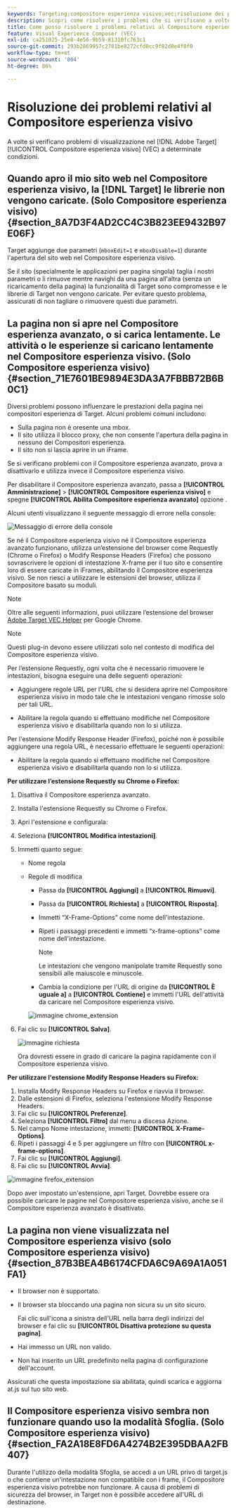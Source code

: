 ```yaml
---
keywords: Targeting;compositore esperienza visivo;vec;risoluzione dei problemi compositore esperienza visiva;risoluzione dei problemi;tls;tls 1.2
description: Scopri come risolvere i problemi che si verificano a volte nell’Adobe [!DNL Target] Compositore esperienza visivo (VEC) in determinate condizioni.
title: Come posso risolvere i problemi relativi al Compositore esperienza visivo?
feature: Visual Experience Composer (VEC)
exl-id: ca251025-25e8-4e56-9b59-81310fc763c1
source-git-commit: 293b2869957c2781be8272cfd0cc9f82d8e4f0f0
workflow-type: tm+mt
source-wordcount: '804'
ht-degree: 86%

---
```


# Risoluzione dei problemi relativi al Compositore esperienza visivo

A volte si verificano problemi di visualizzazione nel [!DNL Adobe Target] [!UICONTROL Compositore esperienza visivo] (VEC) a determinate condizioni.

## Quando apro il mio sito web nel Compositore esperienza visivo, la [!DNL Target] le librerie non vengono caricate. (Solo Compositore esperienza visivo)  {#section_8A7D3F4AD2CC4C3B823EE9432B97E06F}

Target aggiunge due parametri (`mboxEdit=1` e `mboxDisable=1`) durante l&#39;apertura del sito web nel Compositore esperienza visivo.

Se il sito (specialmente le applicazioni per pagina singola) taglia i nostri parametri o li rimuove mentre navighi da una pagina all&#39;altra (senza un ricaricamento della pagina) la funzionalità di Target sono compromesse e le librerie di Target non vengono caricate. 
Per evitare questo problema, assicurati di non tagliare o rimuovere questi due parametri.

## La pagina non si apre nel Compositore esperienza avanzato, o si carica lentamente. Le attività o le esperienze si caricano lentamente nel Compositore esperienza visivo. (Solo Compositore esperienza visivo)  {#section_71E7601BE9894E3DA3A7FBBB72B6B0C1}

Diversi problemi possono influenzare le prestazioni della pagina nei compositori esperienza di Target. Alcuni problemi comuni includono:

* Sulla pagina non è oresente una mbox.
* Il sito utilizza il blocco proxy, che non consente l&#39;apertura della pagina in nessuno dei Compositori esperienza.
* Il sito non si lascia aprire in un iFrame.

Se si verificano problemi con il Compositore esperienza avanzato, prova a disattivarlo e utilizza invece il Compositore esperienza visivo.

Per disabilitare il Compositore esperienza avanzato, passa a **[!UICONTROL Amministrazione]** > **[!UICONTROL Compositore esperienza visivo]** e spegne **[!UICONTROL Abilita Compositore esperienza avanzato]** opzione .

Alcuni utenti visualizzano il seguente messaggio di errore nella console:

![Messaggio di errore della console](/help/main/c-experiences/c-visual-experience-composer/r-troubleshoot-composer/assets/console_error_message.jpg)

Se né il Compositore esperienza visivo né il Compositore esperienza avanzato funzionano, utilizza un’estensione del browser come Requestly (Chrome o Firefox) o Modify Response Headers (Firefox) che possono sovrascrivere le opzioni di intestazione X-frame per il tuo sito e consentire loro di essere caricate in iFrames, abilitando il Compositore esperienza visivo. Se non riesci a utilizzare le estensioni del browser, utilizza il Compositore basato su moduli.

>[!NOTE]
>
>Oltre alle seguenti informazioni, puoi utilizzare l’estensione del browser [Adobe Target VEC Helper](/help/main/c-experiences/c-visual-experience-composer/r-troubleshoot-composer/vec-helper-browser-extension.md) per Google Chrome.


>[!NOTE]
>
>Questi plug-in devono essere utilizzati solo nel contesto di modifica del Compositore esperienza visivo.
>
>Per l’estensione Requestly, ogni volta che è necessario rimuovere le intestazioni, bisogna eseguire una delle seguenti operazioni:
>
>* Aggiungere regole URL per l&#39;URL che si desidera aprire nel Compositore esperienza visivo in modo tale che le intestazioni vengano rimosse solo per tali URL.
>
>* Abilitare la regola quando si effettuano modifiche nel Compositore esperienza visivo e disabilitarla quando non lo si utilizza.
>
>Per l&#39;estensione Modify Response Header (Firefox), poiché non è possibile aggiungere una regola URL, è necessario effettuare le seguenti operazioni:
>
>* Abilitare la regola quando si effettuano modifiche nel Compositore esperienza visivo e disabilitarla quando non lo si utilizza.


**Per utilizzare l’estensione Requestly su Chrome o Firefox:**

1. Disattiva il Compositore esperienza avanzato.
1. Installa l&#39;estensione Requestly su Chrome o Firefox.
1. Apri l&#39;estensione e configurala:
1. Seleziona **[!UICONTROL Modifica intestazioni]**.
1. Immetti quanto segue:

   * Nome regola
   * Regole di modifica

      * Passa da **[!UICONTROL Aggiungi]** a **[!UICONTROL Rimuovi]**.
      * Passa da **[!UICONTROL Richiesta]** a **[!UICONTROL Risposta]**.
      * Immetti “X-Frame-Options” come nome dell&#39;intestazione.
      * Ripeti i passaggi precedenti e immetti “x-frame-options” come nome dell&#39;intestazione.

         >[!NOTE]
         >
         >Le intestazioni che vengono manipolate tramite Requestly sono sensibili alle maiuscole e minuscole.

      * Cambia la condizione per l&#39;URL di origine da **[!UICONTROL È uguale a]** a **[!UICONTROL Contiene]** e immetti l&#39;URL dell&#39;attività da caricare nel Compositore esperienza visivo.

      ![immagine chrome_extension](assets/chrome_extension.png)


1. Fai clic su **[!UICONTROL Salva]**.

   ![immagine richiesta](assets/requestly.png)

   Ora dovresti essere in grado di caricare la pagina rapidamente con il Compositore esperienza visivo.

**Per utilizzare l&#39;estensione Modify Response Headers su Firefox:**

1. Installa Modify Response Headers su Firefox e riavvia il browser.
1. Dalle estensioni di Firefox, seleziona l&#39;estensione Modify Response Headers.
1. Fai clic su **[!UICONTROL Preferenze]**.
1. Seleziona **[!UICONTROL Filtro]** dal menu a discesa Azione.
1. Nel campo Nome intestazione, immetti: **[!UICONTROL X-Frame-Options]**.
1. Ripeti i passaggi 4 e 5 per aggiungere un filtro con **[!UICONTROL x-frame-options]**.
1. Fai clic su **[!UICONTROL Aggiungi]**.
1. Fai clic su **[!UICONTROL Avvia]**.

![immagine firefox_extension](assets/firefox_extension.png)

Dopo aver impostato un&#39;estensione, apri Target. Dovrebbe essere ora possibile caricare le pagine nel Compositore esperienza visivo, anche se il Compositore esperienza avanzato è disattivato.

## La pagina non viene visualizzata nel Compositore esperienza visivo (solo Compositore esperienza visivo) {#section_87B3BEA4B6174CFDA6C9A69A1A051FA1}

* Il browser non è supportato.
* Il browser sta bloccando una pagina non sicura su un sito sicuro.

   Fai clic sull&#39;icona a sinistra dell&#39;URL nella barra degli indirizzi del browser e fai clic su **[!UICONTROL Disattiva protezione su questa pagina]**.
* Hai immesso un URL non valido.
* Non hai inserito un URL predefinito nella pagina di configurazione dell&#39;account.

Assicurati che questa impostazione sia abilitata, quindi scarica e aggiorna at.js sul tuo sito web.

## Il Compositore esperienza visivo sembra non funzionare quando uso la modalità Sfoglia. (Solo Compositore esperienza visivo)  {#section_FA2A18E8FD6A4274B2E395DBAA2FB407}

Durante l&#39;utilizzo della modalità Sfoglia, se accedi a un URL privo di target.js o che contiene un&#39;intestazione non compatibile con i frame, il Compositore esperienza visivo potrebbe non funzionare. A causa di problemi di sicurezza del browser, in Target non è possibile accedere all&#39;URL di destinazione.
